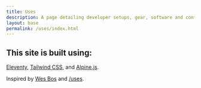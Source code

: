 ```yaml
---
title: Uses
description: A page detailing developer setups, gear, software and configs.
layout: base
permalink: /uses/index.html
---
```


## This site is built using:
[Eleventy](https://www.11ty.dev), [Tailwind CSS](https://tailwindcss.com), and [Alpine.js](https://github.com/alpinejs/alpine).


Inspired by [Wes Bos](https://wesbos.com) and [/uses](https://uses.tech).

